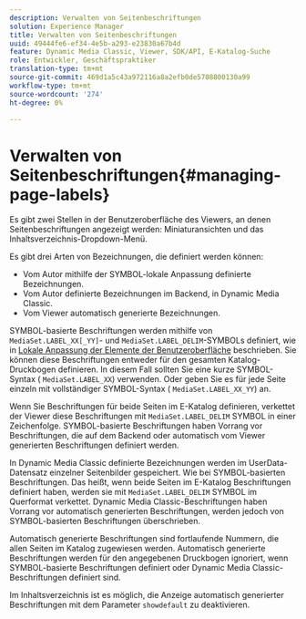 ```yaml
---
description: Verwalten von Seitenbeschriftungen
solution: Experience Manager
title: Verwalten von Seitenbeschriftungen
uuid: 49444fe6-ef34-4e5b-a293-e23830a67b4d
feature: Dynamic Media Classic, Viewer, SDK/API, E-Katalog-Suche
role: Entwickler, Geschäftspraktiker
translation-type: tm+mt
source-git-commit: 469d1a5c43a972116a8a2efb0de5708800130a99
workflow-type: tm+mt
source-wordcount: '274'
ht-degree: 0%

---
```



# Verwalten von Seitenbeschriftungen{#managing-page-labels}

Es gibt zwei Stellen in der Benutzeroberfläche des Viewers, an denen Seitenbeschriftungen angezeigt werden: Miniaturansichten und das Inhaltsverzeichnis-Dropdown-Menü.

Es gibt drei Arten von Bezeichnungen, die definiert werden können:

* Vom Autor mithilfe der SYMBOL-lokale Anpassung definierte Bezeichnungen.
* Vom Autor definierte Bezeichnungen im Backend, in Dynamic Media Classic.
* Vom Viewer automatisch generierte Bezeichnungen.

SYMBOL-basierte Beschriftungen werden mithilfe von `MediaSet.LABEL_XX[_YY]`- und `MediaSet.LABEL_DELIM`-SYMBOLs definiert, wie in [Lokale Anpassung der Elemente der Benutzeroberfläche](../../c-html5-s7-aem-asset-viewers/c-html5-20-ecatalog-viewer-about/c-html5-20-ecatalog-viewer-localization.md#concept-cbfc39344c494eb7b9f6a272cff0cc74) beschrieben. Sie können diese Beschriftungen entweder für den gesamten Katalog-Druckbogen definieren. In diesem Fall sollten Sie eine kurze SYMBOL-Syntax ( `MediaSet.LABEL_XX`) verwenden. Oder geben Sie es für jede Seite einzeln mit vollständiger SYMBOL-Syntax ( `MediaSet.LABEL_XX_YY`) an.

Wenn Sie Beschriftungen für beide Seiten im E-Katalog definieren, verkettet der Viewer diese Beschriftungen mit `MediaSet.LABEL_DELIM` SYMBOL in einer Zeichenfolge. SYMBOL-basierte Beschriftungen haben Vorrang vor Beschriftungen, die auf dem Backend oder automatisch vom Viewer generierten Beschriftungen definiert werden.

In Dynamic Media Classic definierte Bezeichnungen werden im UserData-Datensatz einzelner Seitenbilder gespeichert. Wie bei SYMBOL-basierten Beschriftungen. Das heißt, wenn beide Seiten im E-Katalog Beschriftungen definiert haben, werden sie mit `MediaSet.LABEL_DELIM` SYMBOL im Querformat verkettet. Dynamic Media Classic-Beschriftungen haben Vorrang vor automatisch generierten Beschriftungen, werden jedoch von SYMBOL-basierten Beschriftungen überschrieben.

Automatisch generierte Beschriftungen sind fortlaufende Nummern, die allen Seiten im Katalog zugewiesen werden. Automatisch generierte Beschriftungen werden für den angegebenen Druckbogen ignoriert, wenn SYMBOL-basierte Beschriftungen definiert oder Dynamic Media Classic-Beschriftungen definiert sind.

Im Inhaltsverzeichnis ist es möglich, die Anzeige automatisch generierter Beschriftungen mit dem Parameter `showdefault` zu deaktivieren.

